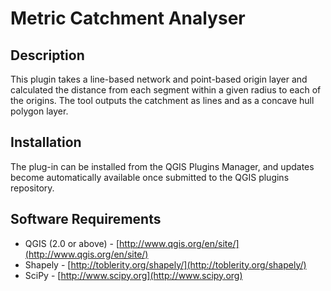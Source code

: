 Metric Catchment Analyser
======================

## Description

This plugin takes a line-based network and point-based origin layer and calculated the distance from each segment within a given radius to each of the origins. The tool outputs the catchment as lines and as a concave hull polygon layer.

## Installation
The plug-in can be installed from the QGIS Plugins Manager, and updates become automatically available once submitted to the QGIS plugins repository.

## Software Requirements
* QGIS (2.0 or above) - [http://www.qgis.org/en/site/](http://www.qgis.org/en/site/)
* Shapely - [http://toblerity.org/shapely/](http://toblerity.org/shapely/)
* SciPy - [http://www.scipy.org](http://www.scipy.org)

